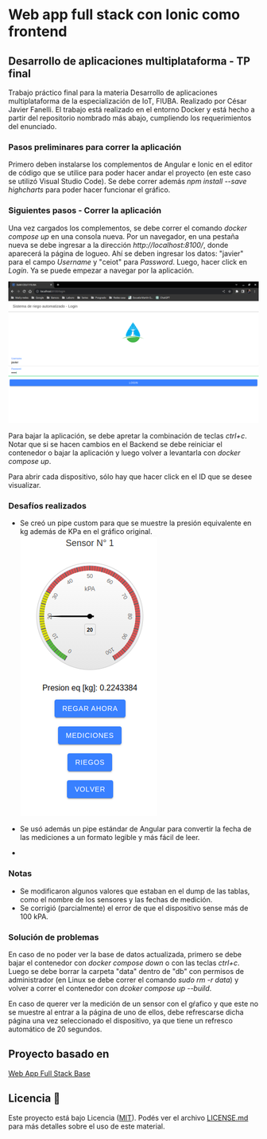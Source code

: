 Web app full stack con Ionic como frontend
==========================================
## Desarrollo de aplicaciones multiplataforma - TP final
Trabajo práctico final para la materia Desarrollo de aplicaciones multiplataforma de la especialización de IoT, FIUBA. Realizado por César Javier Fanelli.
El trabajo está realizado en el entorno Docker y está hecho a partir del repositorio nombrado más abajo, cumpliendo los requerimientos del enunciado.

### Pasos preliminares para correr la aplicación
Primero deben instalarse los complementos de Angular e Ionic en el editor de código que se utilice para poder hacer andar el proyecto (en este caso se utilizó Visual Studio Code). Se debe correr además *npm install --save highcharts* para poder hacer funcionar el gráfico.

### Siguientes pasos - Correr la aplicación
Una vez cargados los complementos, se debe correr el comando *docker compose up* en una consola nueva. Por un navegador, en una pestaña nueva se debe ingresar a la dirección *http://localhost:8100/*, donde aparecerá la página de logueo. Ahí se deben ingresar los datos: "javier" para el campo *Username* y "ceiot" para *Password*. Luego, hacer click en *Login*. Ya se puede empezar a navegar por la aplicación.

![Alt text](src/frontend/dam/src/assets/img/login-page.png?raw=true "Página de Login")

Para bajar la aplicación, se debe apretar la combinación de teclas *ctrl+c*. Notar que si se hacen cambios en el Backend se debe reiniciar el contenedor o bajar la aplicación y luego volver a levantarla con *docker compose up*.

Para abrir cada dispositivo, sólo hay que hacer click en el ID que se desee visualizar.

### Desafíos realizados
* Se creó un pipe custom para que se muestre la presión equivalente en kg además de KPa en el gráfico original.
![Alt text](src/frontend/dam/src/assets/img/disp-pipe.png?raw=true "Conversión de presión")

* Se usó además un pipe estándar de Angular para convertir la fecha de las mediciones a un formato legible y más fácil de leer.

* 

### Notas
* Se modificaron algunos valores que estaban en el dump de las tablas, como el nombre de los sensores y las fechas de medición.
* Se corrigió (parcialmente) el error de que el dispositivo sense más de 100 kPA.

### Solución de problemas
En caso de no poder ver la base de datos actualizada, primero se debe bajar el contenedor con *docker compose down* o con las teclas *ctrl+c*. Luego se debe borrar la carpeta "data" dentro de "db" con permisos de administrador (en Linux se debe correr el comando *sudo rm -r data*) y volver a correr el contenedor con *dcoker compose up --build*.

En caso de querer ver la medición de un sensor con el gŕafico y que este no se muestre al entrar a la página de uno de ellos, debe refrescarse dicha página una vez seleccionado el dispositivo, ya que tiene un refresco automático de 20 segundos.

## Proyecto basado en

[Web App Full Stack Base](https://github.com/PedroRosito/dam-docker)

## Licencia 📄

Este proyecto está bajo Licencia ([MIT](https://choosealicense.com/licenses/mit/)). Podés ver el archivo [LICENSE.md](LICENSE.md) para más detalles sobre el uso de este material.

